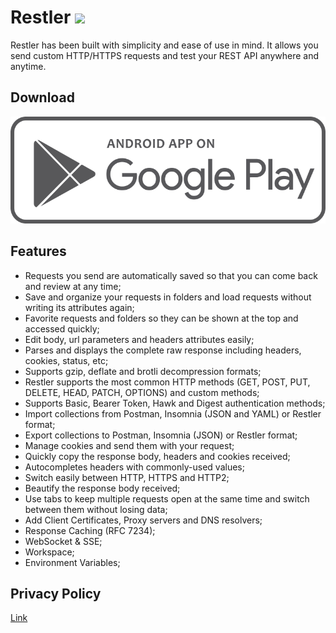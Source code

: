 # Restler ![](https://img.shields.io/badge/version-1.0.0-green.svg)

Restler has been built with simplicity and ease of use in mind. It allows you send custom HTTP/HTTPS requests and test your REST API anywhere and anytime.

## Download

[![](docs/google-play.png)](https://play.google.com/store/apps/details?id=br.tiagohm.restler)

## Features

 * Requests you send are automatically saved so that you can come back and review at any time;
 * Save and organize your requests in folders and load requests without writing its attributes again;
 * Favorite requests and folders so they can be shown at the top and accessed quickly;
 * Edit body, url parameters and headers attributes easily;
 * Parses and displays the complete raw response including headers, cookies, status, etc;
 * Supports gzip, deflate and brotli decompression formats;
 * Restler supports the most common HTTP methods (GET, POST, PUT, DELETE, HEAD, PATCH, OPTIONS) and custom methods;
 * Supports Basic, Bearer Token, Hawk and Digest authentication methods;
 * Import collections from Postman, Insomnia (JSON and YAML) or Restler format;
 * Export collections to Postman, Insomnia (JSON) or Restler format;
 * Manage cookies and send them with your request;
 * Quickly copy the response body, headers and cookies received;
 * Autocompletes headers with commonly-used values;
 * Switch easily between HTTP, HTTPS and HTTP2;
 * Beautify the response body received;
 * Use tabs to keep multiple requests open at the same time and switch between them without losing data;
 * Add Client Certificates, Proxy servers and DNS resolvers;
 * Response Caching (RFC 7234);
 * WebSocket & SSE;
 * Workspace;
 * Environment Variables;

## Privacy Policy

[Link](https://tiagohm.github.io/restler/privacy-policy.html)
